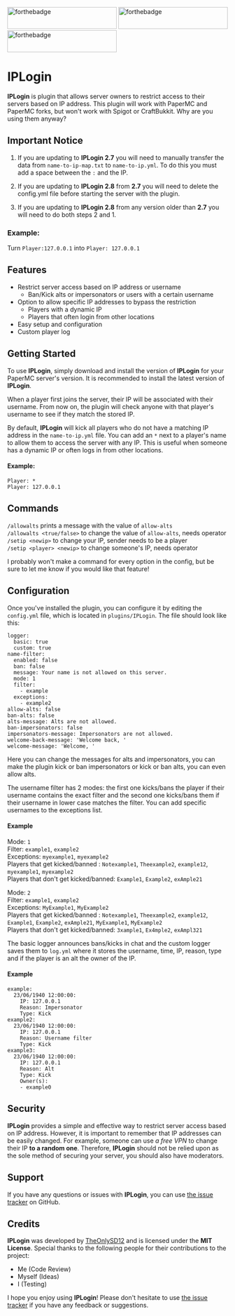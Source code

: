 [<img alt="forthebadge" height="50" src="https://forthebadge.com/images/badges/gluten-free.svg" width="250"/>](https://forthebadge.com)
[<img alt="forthebadge" height="50" src="https://forthebadge.com/images/badges/built-with-swag.svg" width="250"/>](https://forthebadge.com)
[<img alt="forthebadge" height="50" src="https://forthebadge.com/images/badges/works-on-my-machine.svg" width="250"/>](https://forthebadge.com)

# IPLogin

**IPLogin** is plugin that allows server owners to restrict access to their servers based on IP address. This plugin will work with PaperMC and PaperMC forks, but won't work with Spigot or CraftBukkit. Why are you using them anyway?

## Important Notice

1. If you are updating to **IPLogin 2.7** you will need to manually transfer the data from `name-to-ip-map.txt` to `name-to-ip.yml`. To do this you must add a space between the `:` and the IP.

2. If you are updating to **IPLogin 2.8** from **2.7** you will need to delete the config.yml file before starting the server with the plugin.

3. If you are updating to **IPLogin 2.8** from any version older than **2.7** you will need to do both steps 2 and 1.

### Example:

Turn `Player:127.0.0.1` into `Player: 127.0.0.1`

## Features

- Restrict server access based on IP address or username
  - Ban/Kick alts or impersonators or users with a certain username
- Option to allow specific IP addresses to bypass the restriction
  - Players with a dynamic IP
  - Players that often login from other locations
- Easy setup and configuration
- Custom player log

## Getting Started

To use **IPLogin**, simply download and install the version of **IPLogin** for your PaperMC server's version. It is recommended to install the latest version of **IPLogin**.

When a player first joins the server, their IP will be associated with their username. From now on, the plugin will check anyone with that player's username to see if they match the stored IP.

By default, **IPLogin** will kick all players who do not have a matching IP address in the `name-to-ip.yml` file. You can add an `*` next to a player's name to allow them to access the server with any IP. This is useful when someone has a dynamic IP or often logs in from other locations.

#### Example:

`Player: *`  
`Player: 127.0.0.1`

## Commands

`/allowalts` prints a message with the value of `allow-alts`  
`/allowalts <true/false>` to change the value of `allow-alts`, needs operator  
`/setip <newip>` to change your IP, sender needs to be a player  
`/setip <player> <newip>` to change someone's IP, needs operator

I probably won't make a command for every option in the config, but be sure to let me know if you would like that feature!

## Configuration

Once you've installed the plugin, you can configure it by editing the `config.yml` file, which is located in `plugins/IPLogin`. The file should look like this:
```
logger:
  basic: true
  custom: true
name-filter:
  enabled: false
  ban: false
  message: Your name is not allowed on this server.
  mode: 1
  filter:
    - example
  exceptions:
    - example2
allow-alts: false
ban-alts: false
alts-message: Alts are not allowed.
ban-impersonators: false
impersonators-message: Impersonators are not allowed.
welcome-back-message: 'Welcome back, '
welcome-message: 'Welcome, '
```
Here you can change the messages for alts and impersonators, you can make the plugin kick or ban impersonators or kick or ban alts, you can even allow alts.

The username filter has 2 modes: the first one kicks/bans the player if their username contains the exact filter and the second one kicks/bans them if their username in lower case matches the filter. You can add specific usernames to the exceptions list.

#### Example
Mode: `1`  
Filter: `example1`, `example2`  
Exceptions: `myexample1`, `myexample2`  
Players that get kicked/banned : `Notexample1`, `Theexample2`, `example12`, `myexample1`, `myexample2`  
Players that don't get kicked/banned: `Example1`, `Example2`, `exAmple21`

Mode: `2`  
Filter: `example1`, `example2`  
Exceptions: `MyExample1`, `MyExample2`  
Players that get kicked/banned : `Notexample1`, `Theexample2`, `example12`, `Example1`, `Example2`, `exAmple21`, `MyExample1`, `MyExample2`  
Players that don't get kicked/banned: `3xample1`, `Ex4mple2`, `exAmpl321`

The basic logger announces bans/kicks in chat and the custom logger saves them to `log.yml` where it stores the username, time, IP, reason, type and if the player is an alt the owner of the IP.

#### Example

```
example:
  23/06/1940 12:00:00:
    IP: 127.0.0.1
    Reason: Impersonator
    Type: Kick
example2:
  23/06/1940 12:00:00:
    IP: 127.0.0.1
    Reason: Username filter
    Type: Kick
example3:
  23/06/1940 12:00:00:
    IP: 127.0.0.1
    Reason: Alt
    Type: Kick
    Owner(s):
    - example0
```

## Security

**IPLogin** provides a simple and effective way to restrict server access based on IP address. However, it is important to remember that IP addresses can be easily changed. For example, someone can use _a free VPN_ to change their IP **to a random one**. Therefore, **IPLogin** should not be relied upon as the sole method of securing your server, you should also have moderators.

## Support

If you have any questions or issues with **IPLogin**, you can use [the issue tracker](https://github.com/TheOnlySD12/iplogin/issues) on GitHub.

## Credits

**IPLogin** was developed by [TheOnlySD12](https://github.com/TheOnlySD12) and is licensed under the **MIT License**. Special thanks to the following people for their contributions to the project:

- Me (Code Review)
- Myself (Ideas)
- I (Testing)

I hope you enjoy using **IPLogin**! Please don't hesitate to use [the issue tracker](https://github.com/TheOnlySD12/iplogin/issues) if you have any feedback or suggestions.
